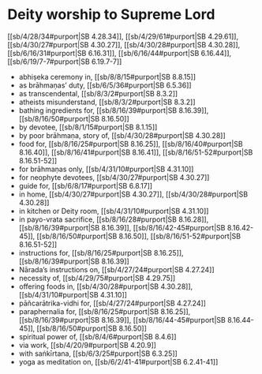 # Deity worship to Supreme Lord

[[sb/4/28/34#purport|SB 4.28.34]], [[sb/4/29/61#purport|SB 4.29.61]], [[sb/4/30/27#purport|SB 4.30.27]], [[sb/4/30/28#purport|SB 4.30.28]], [[sb/6/16/31#purport|SB 6.16.31]], [[sb/6/16/44#purport|SB 6.16.44]], [[sb/6/19/7-7#purport|SB 6.19.7-7]]

* abhiṣeka ceremony in, [[sb/8/8/15#purport|SB 8.8.15]]
* as brāhmaṇas’ duty, [[sb/6/5/36#purport|SB 6.5.36]]
* as transcendental, [[sb/8/3/2#purport|SB 8.3.2]]
* atheists misunderstand, [[sb/8/3/2#purport|SB 8.3.2]]
* bathing ingredients for, [[sb/8/16/39#purport|SB 8.16.39]], [[sb/8/16/50#purport|SB 8.16.50]]
* by devotee, [[sb/8/1/15#purport|SB 8.1.15]]
* by poor brāhmaṇa, story of, [[sb/4/30/28#purport|SB 4.30.28]]
* food for, [[sb/8/16/25#purport|SB 8.16.25]], [[sb/8/16/40#purport|SB 8.16.40]], [[sb/8/16/41#purport|SB 8.16.41]], [[sb/8/16/51-52#purport|SB 8.16.51-52]]
* for brāhmaṇas only, [[sb/4/31/10#purport|SB 4.31.10]]
* for neophyte devotees, [[sb/4/30/27#purport|SB 4.30.27]]
* guide for, [[sb/6/8/17#purport|SB 6.8.17]]
* in home, [[sb/4/30/27#purport|SB 4.30.27]], [[sb/4/30/28#purport|SB 4.30.28]]
* in kitchen or Deity room, [[sb/4/31/10#purport|SB 4.31.10]]
* in payo-vrata sacrifice, [[sb/8/16/28#purport|SB 8.16.28]], [[sb/8/16/39#purport|SB 8.16.39]], [[sb/8/16/42-45#purport|SB 8.16.42-45]], [[sb/8/16/50#purport|SB 8.16.50]], [[sb/8/16/51-52#purport|SB 8.16.51-52]]
* instructions for, [[sb/8/16/25#purport|SB 8.16.25]], [[sb/8/16/39#purport|SB 8.16.39]]
* Nārada’s instructions on, [[sb/4/27/24#purport|SB 4.27.24]]
* necessity of, [[sb/4/29/75#purport|SB 4.29.75]]
* offering foods in, [[sb/4/30/28#purport|SB 4.30.28]], [[sb/4/31/10#purport|SB 4.31.10]]
* pāñcarātrika-vidhi for, [[sb/4/27/24#purport|SB 4.27.24]]
* paraphernalia for, [[sb/8/16/25#purport|SB 8.16.25]], [[sb/8/16/39#purport|SB 8.16.39]], [[sb/8/16/44-45#purport|SB 8.16.44-45]], [[sb/8/16/50#purport|SB 8.16.50]]
* spiritual power of, [[sb/8/4/6#purport|SB 8.4.6]]
* via work, [[sb/4/20/9#purport|SB 4.20.9]]
* with saṅkīrtana, [[sb/6/3/25#purport|SB 6.3.25]]
* yoga as meditation on, [[sb/6/2/41-41#purport|SB 6.2.41-41]]
